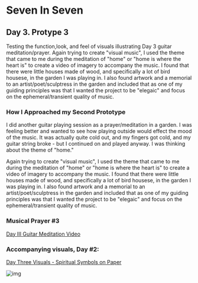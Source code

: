 # Seven In Seven 

## Day 3. Protype 3

Testing the function,look, and feel of visuals illustrating Day 3 guitar meditation/prayer. 
Again trying to create "visual music", I used the theme that came to me during the meditation of "home" or "home is where the heart is" to create a video of imagery to accompany the music. I found that there were little houses made of wood, and specifically a lot of bird housese, in the garden I was playing in. I also found artwork and a memorial to an artist/poet/sculptress in the garden and included that as one of my guiding principles was that I wanted the project to be "elegaic" and focus on the ephemeral/transient quality of music.

### How I Approached my Second Prototype

I did another guitar playing session as a prayer/meditation in a garden. I was feeling better and wanted to see how playing outside would effect the mood of the music. It was actually quite cold out, and my fingers got cold, and my guitar string broke - but I continued on and played anyway. I was thinking about the theme of "home."

Again trying to create "visual music", I used the theme that came to me during the meditation of "home" or "home is where the heart is" to create a video of imagery to accompany the music. I found that there were little houses made of wood, and specifically a lot of bird housese, in the garden I was playing in. I also found artwork and a memorial to an artist/poet/sculptress in the garden and included that as one of my guiding principles was that I wanted the project to be "elegaic" and focus on the ephemeral/transient quality of music.

### Musical Prayer #3

[Day III Guitar Meditation Video]( )

### Accompanying visuals, Day #2:

[Day Three Visuals - Spiritual Symbols on Paper]( )



![img](img/cutout1.JPEG)
